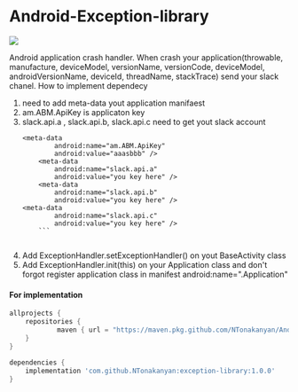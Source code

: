 # Android-Exception-library

[![](https://jitpack.io/v/NTonakanyan/Android-Exception-library.svg)](https://jitpack.io/#NTonakanyan/Android-Exception-library)

Android application crash handler.
When crash your application(throwable, manufacture, deviceModel, versionName, versionCode, deviceModel, androidVersionName, deviceId, threadName, stackTrace) send your slack chanel.
How to implement dependecy
1. need to add meta-data yout application manifaest 
2. am.ABM.ApiKey is applicaton key
3. slack.api.a , slack.api.b, slack.api.c need to get yout slack account 
 	```manifest 
	<meta-data
            android:name="am.ABM.ApiKey"
            android:value="aaasbbb" />
        <meta-data
            android:name="slack.api.a"
            android:value="you key here" />
        <meta-data
            android:name="slack.api.b"
            android:value="you key here" />
	<meta-data
            android:name="slack.api.c"
            android:value="you key here" />
	    ```
	    
4. Add ExceptionHandler.setExceptionHandler() on yout BaseActivity class
5. Add ExceptionHandler.init(this) on your Application class and don't forgot register application class in manifest android:name=".Application"

####  For implementation

```gradle
allprojects {
    repositories {
	        maven { url = "https://maven.pkg.github.com/NTonakanyan/Android-Exception-library" }
    }
}
	
dependencies {
	implementation 'com.github.NTonakanyan:exception-library:1.0.0'
}
```
